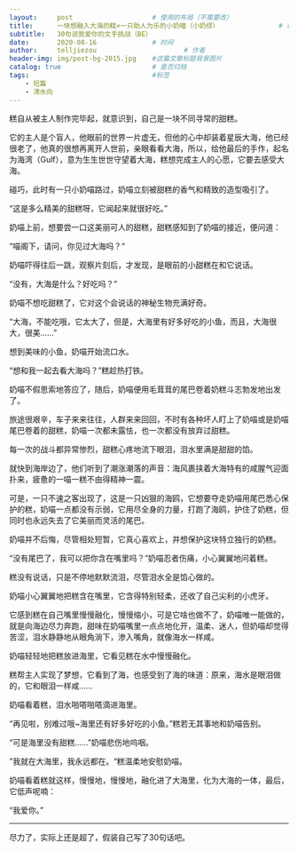 ```yaml
---
layout:     post   				    # 使用的布局（不需要改）
title:      一块想融入大海的糕×一只助人为乐的小奶喵（小奶缪） 				# 标题 
subtitle:   30句说我爱你的文手挑战（BE）
date:       2020-08-16 				# 时间
author:     telljiezou 						# 作者
header-img: img/post-bg-2015.jpg 	#这篇文章标题背景图片
catalog: true 						# 是否归档
tags:								#标签
    - 短篇
    - 清水向
---
```

糕自从被主人制作完毕起，就意识到，自己是一块不同寻常的甜糕。

它的主人是个盲人，他眼前的世界一片虚无，但他的心中却装着星辰大海，他已经很老了，他真的很想再离开人世前，亲眼看看大海，所以，给他最后的手作，起名为海湾（Gulf），意为生生世世守望着大海，糕想完成主人的心愿，它要去感受大海。

碰巧，此时有一只小奶喵路过，奶喵立刻被甜糕的香气和精致的造型吸引了。

“这是多么精美的甜糕呀，它闻起来就很好吃。”

奶喵上前，想要尝一口这美丽可人的甜糕，甜糕感知到了奶喵的接近，便问道：

“喵阁下，请问，你见过大海吗？“

奶喵吓得往后一跳，观察片刻后，才发现，是眼前的小甜糕在和它说话。

“没有，大海是什么？好吃吗？”

奶喵不想吃甜糕了，它对这个会说话的神秘生物充满好奇。

“大海，不能吃哦，它太大了，但是，大海里有好多好吃的小鱼，而且，大海很大，很美……”

想到美味的小鱼，奶喵开始流口水。

“想和我一起去看大海吗？”糕趁热打铁。

奶喵不假思索地答应了，随后，奶喵便用毛茸茸的尾巴卷着奶糕斗志勃发地出发了。

旅途很艰辛，车子来来往往，人群来来回回，不时有各种坏人盯上了奶喵或是奶喵尾巴卷着的甜糕，奶喵一次都未露怯，也一次都没有放弃过甜糕。

每一次的战斗都异常惨烈，甜糕心疼地流下眼泪，泪水里满是甜甜的馅。

就快到海岸边了，他们听到了潮涨潮落的声音：海风裹挟着大海特有的咸腥气迎面扑来，疲惫的一喵一糕不由得精神一震。

可是，一只不速之客出现了，这是一只凶狠的海鸥，它想要夺走奶喵用尾巴悉心保护的糕，奶喵一点都没有示弱，它用尽全身的力量，打跑了海鸥，护住了奶糕，但同时也永远失去了它美丽而灵活的尾巴。

奶喵并不后悔，尽管相处短暂，它真心喜欢上，并想保护这块特立独行的奶糕。

“没有尾巴了，我可以把你含在嘴里吗？”奶喵忍者伤痛，小心翼翼地问着糕。

糕没有说话，只是不停地默默流泪，尽管泪水全是馅心做的。

奶喵小心翼翼地把糕含在嘴里，它含得特别轻柔，还收了自己尖利的小虎牙。

它感到糕在自己嘴里慢慢融化，慢慢缩小，可是它啥也做不了，奶喵唯一能做的，就是向海边尽力奔跑，甜味在奶喵嘴里一点点地化开，温柔、迷人，但奶喵却觉得苦涩，泪水静静地从眼角淌下，渗入嘴角，就像海水一样咸。

奶喵轻轻地把糕放进海里，它看见糕在水中慢慢融化。

糕帮主人实现了梦想，它看到了海，也感受到了海的味道：原来，海水是眼泪做的，它和眼泪一样咸……

奶喵看着糕，泪水啪嗒啪嗒滴进海里。

“再见啦，别难过哦~海里还有好多好吃的小鱼。”糕若无其事地和奶喵告别。

“可是海里没有甜糕……”奶喵悲伤地呜咽。

”我就在大海里，我永远都在。“糕温柔地安慰奶喵。

奶喵看着糕就这样，慢慢地，慢慢地，融化进了大海里，化为大海的一体，最后，它低声呢喃：

“我爱你。”

------------------------------------------------------------------

尽力了，实际上还是超了，假装自己写了30句话吧。
